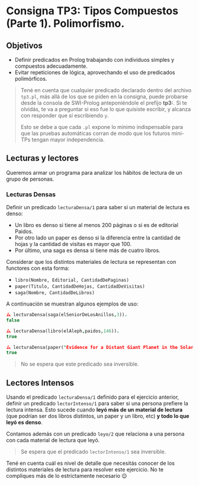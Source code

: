 # Consigna TP3: Tipos Compuestos (Parte 1). Polimorfismo.

## Objetivos

- Definir predicados en Prolog trabajando con individuos simples y compuestos adecuadamente.
- Evitar repeticiones de lógica, aprovechando el uso de predicados polimórficos.

> Tené en cuenta que cualquier predicado declarado dentro del archivo `tp3.pl`, más allá de los que se piden en la consigna, puede probarse desde la consola de SWI-Prolog anteponiéndole el prefijo **tp3:**. Si te olvidás, te va a preguntar si eso fue lo que quisiste escribir, y alcanza con responder que sí escribiendo `y`.
>
> Esto se debe a que cada `.pl` expone lo mínimo indispensable para que las pruebas automáticas corran de modo que los futuros mini-TPs tengan mayor independencia.

## Lecturas y lectores

Queremos armar un programa para analizar los hábitos de lectura de un grupo de personas.

### Lecturas Densas

Definir un predicado `lecturaDensa/1` para saber si un material de lectura es denso:

- Un libro es denso si tiene al menos 200 páginas o si es de editorial Paidos.
- Por otro lado un paper es denso si la diferencia entre la cantidad de hojas y la cantidad de visitas es mayor que 100.
- Por último, una saga es densa si tiene más de cuatro libros.

Considerar que los distintos materiales de lectura se representan con functores con esta forma:

- `libro(Nombre, Editorial, CantidadDePaginas)`
- `paper(Titulo, CantidadDeHojas, CantidadDeVisitas)`
- `saga(Nombre, CantidadDeLibros)`

A continuación se muestran algunos ejemplos de uso:

```Prolog
ム lecturaDensa(saga(elSeniorDeLosAnillos,3)).
false

ム lecturaDensa(libro(elAleph,paidos,146)).
true

ム lecturaDensa(paper("Evidence for a Distant Giant Planet in the Solar System", 170, 30)).
true
```

> No se espera que este predicado sea inversible.

## Lectores Intensos

Usando el predicado `lecturaDensa/1` definido para el ejercicio anterior, definir un predicado `lectorIntenso/1` para saber si una persona prefiere la lectura intensa. Esto sucede cuando **leyó más de un material de lectura** (que podrían ser dos libros distintos, un paper y un libro, etc) **y todo lo que leyó es denso**.

Contamos además con un predicado `leyo/2` que relaciona a una persona con cada material de lectura que leyó.

> Se espera que el predicado `lectorIntenso/1` sea inversible.

Tené en cuenta cuál es nivel de detalle que necesitás conocer de los distintos materiales de lectura para resolver este ejercicio. No te compliques más de lo estrictamente necesario :wink: